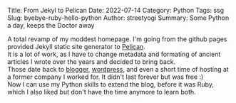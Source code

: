 Title: From Jekyl to Pelican 
Date: 2022-07-14
Category: Python
Tags: ssg 
Slug: byebye-ruby-hello-python 
Author: streetyogi
Summary: Some Python a day, keeps the Doctor away 

A total revamp of my moddest homepage. I'm going from the github pages provided Jekyll static site generator to [Pelican](https://github.com/getpelican/pelican).  
It is a lot of work, as I have to change metadata and formating of ancient articles I wrote over the years and decided to bring back.  
Those date back to [blogger](https://blogger.com), [wordpress](https://wordpress.com), and even a short time of hosting at a former company I worked for. It didn't last forever but was free :)   
Now I can use my Python skills to extend the blog, before it was Ruby, which I also liked but don't have the time anymore to learn both.   
